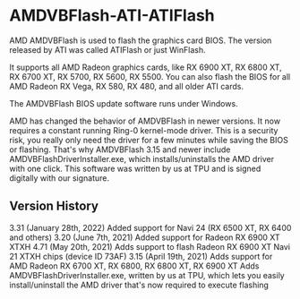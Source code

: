 # AMDVBFlash-ATI-ATIFlash
AMD AMDVBFlash is used to flash the graphics card BIOS. The version released by ATI was called ATIFlash or just WinFlash.

It supports all AMD Radeon graphics cards, like RX 6900 XT, RX 6800 XT, RX 6700 XT, RX 5700, RX 5600, RX 5500. You can also flash the BIOS for all AMD Radeon RX Vega, RX 580, RX 480, and all older ATI cards.

The AMDVBFlash BIOS update software runs under Windows.

AMD has changed the behavior of AMDVBFlash in newer versions. It now requires a constant running Ring-0 kernel-mode driver. This is a security risk, you really only need the driver for a few minutes while saving the BIOS or flashing. That's why AMDVBFlash 3.15 and newer include AMDVBFlashDriverInstaller.exe, which installs/uninstalls the AMD driver with one click. This software was written by us at TPU and is signed digitally with our signature.

Version History
---------------
3.31 (January 28th, 2022)
Added support for Navi 24 (RX 6500 XT, RX 6400 and others)
3.20 (June 7th, 2021)
Added support for Radeon RX 6900 XT XTXH
4.71 (May 20th, 2021)
Adds support to flash Radeon RX 6900 XT Navi 21 XTXH chips (device ID 73AF)
3.15 (April 19th, 2021)
Adds support for AMD Radeon RX 6700 XT, RX 6800, RX 6800 XT, RX 6900 XT
Adds AMDVBFlashDriverInstaller.exe, written by us at TPU, which lets you easily install/uninstall the AMD driver that's now required to execute flashing
